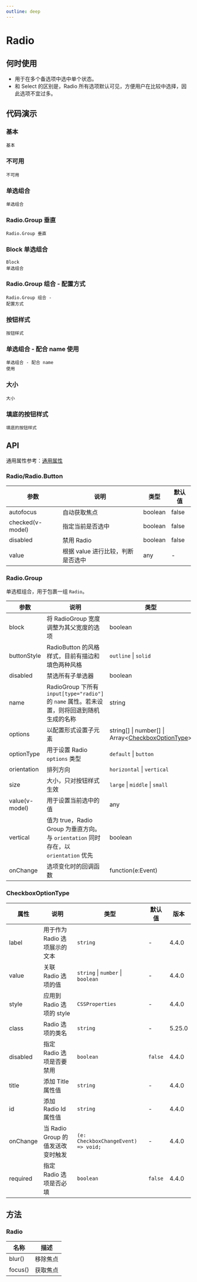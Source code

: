 ```yaml
---
outline: deep
---
```


# Radio

## 何时使用

- 用于在多个备选项中选中单个状态。
- 和 Select 的区别是，Radio 所有选项默认可见，方便用户在比较中选择，因此选项不宜过多。

## 代码演示

### 基本

<Code src="radio/basic.vue">基本</Code>

### 不可用

<Code src="radio/disabled.vue">不可用</Code>

### 单选组合

<Code src="radio/radiogroup.vue">单选组合</Code>

### Radio.Group 垂直

<Code src="radio/radiogroup-more.vue">Radio.Group 垂直</Code>

### Block 单选组合

<Code src="radio/radiogroup-block.vue" version="5.21.0">Block 单选组合</Code>

### Radio.Group 组合 - 配置方式

<Code src="radio/radiogroup-options.vue">Radio.Group 组合 - 配置方式</Code>

### 按钮样式

<Code src="radio/radiobutton.vue">按钮样式</Code>

### 单选组合 - 配合 name 使用

<Code src="radio/radiogroup-with-name.vue">单选组合 - 配合 name 使用</Code>

### 大小

<Code src="radio/size.vue">大小</Code>

### 填底的按钮样式

<Code src="radio/radiobutton-solid.vue">填底的按钮样式</Code>

## API

通用属性参考：[通用属性](/docs/react/common-props)

### Radio/Radio.Button

<!-- prettier-ignore -->
| 参数 | 说明 | 类型 | 默认值 |
| --- | --- | --- | --- |
| autofocus | 自动获取焦点 | boolean | false |
| checked(v-model) | 指定当前是否选中 | boolean | false |
| disabled | 禁用 Radio | boolean | false |
| value | 根据 value 进行比较，判断是否选中 | any | - |

### Radio.Group

单选框组合，用于包裹一组 `Radio`。

<!-- prettier-ignore -->
| 参数 | 说明 | 类型 | 默认值 | 版本 |
| --- | --- | --- | --- | --- |
| block | 将 RadioGroup 宽度调整为其父宽度的选项 | boolean | false | 5.21.0 |  |
| buttonStyle | RadioButton 的风格样式，目前有描边和填色两种风格 | `outline` \| `solid` | `outline` |  |  |
| disabled | 禁选所有子单选器 | boolean | false |  |  |
| name | RadioGroup 下所有 `input[type="radio"]` 的 `name` 属性。若未设置，则将回退到随机生成的名称 | string | - |  |  |
| options | 以配置形式设置子元素 | string\[] \| number\[] \| Array&lt;[CheckboxOptionType](#checkboxoptiontype)> | - |  |  |
| optionType | 用于设置 Radio `options` 类型 | `default` \| `button` | `default` | 4.4.0 |  |
| orientation | 排列方向 | `horizontal` \| `vertical` | `horizontal` |  |
| size | 大小，只对按钮样式生效 | `large` \| `middle` \| `small` | - |  |  |
| value(v-model) | 用于设置当前选中的值 | any | - |  |  |
| vertical | 值为 true，Radio Group 为垂直方向。与 `orientation` 同时存在，以 `orientation` 优先 | boolean | false |  |
| onChange | 选项变化时的回调函数 | function(e:Event) | - |  |  |

### CheckboxOptionType

| 属性     | 说明                              | 类型                                | 默认值  | 版本   |
| -------- | --------------------------------- | ----------------------------------- | ------- | ------ |
| label    | 用于作为 Radio 选项展示的文本     | `string`                            | -       | 4.4.0  |
| value    | 关联 Radio 选项的值               | `string` \| `number` \| `boolean`   | -       | 4.4.0  |
| style    | 应用到 Radio 选项的 style         | `CSSProperties`                     | -       | 4.4.0  |
| class    | Radio 选项的类名                  | `string`                            | -       | 5.25.0 |
| disabled | 指定 Radio 选项是否要禁用         | `boolean`                           | `false` | 4.4.0  |
| title    | 添加 Title 属性值                 | `string`                            | -       | 4.4.0  |
| id       | 添加 Radio Id 属性值              | `string`                            | -       | 4.4.0  |
| onChange | 当 Radio Group 的值发送改变时触发 | `(e: CheckboxChangeEvent) => void;` | -       | 4.4.0  |
| required | 指定 Radio 选项是否必填           | `boolean`                           | `false` | 4.4.0  |

## 方法

### Radio

| 名称    | 描述     |
| ------- | -------- |
| blur()  | 移除焦点 |
| focus() | 获取焦点 |
